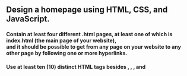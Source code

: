 <h2>Design a homepage using HTML, CSS, and JavaScript.</h2>

<p><h4>Contain at least four different .html pages, at least one of which is index.html (the main page of your website), <br>
and it should be possible to get from any page on your website to any other page by following one or more hyperlinks.</h4></p>

<p><h4>Use at least ten (10) distinct HTML tags besides <html>, <head>, <body>, and <title>. </h4>></p>

<p><h4>Integrate one or more features from Bootstrap into your site.</h4>
Bootstrap is a popular library (that comes with lots of CSS classes and more) via which you can beautify your site. <br>
See Bootstrap’s documentation to get started. In particular, you might find some of Bootstrap’s components of interest.</p>

<p><h4>Have at least one stylesheet file of your own creation, styles.css, which uses at least five (5) different CSS selectors</h4></p>

<p><h4>Integrate one or more features of JavaScript into your site to make your site more interactive.<br></h4></p>

<img height="100%" width="100%" align="center" src="https://cdn.githubraw.com/danevairena/CS50x/main/week8/homepage/1.png"></img>
<img height="100%" width="100%" align="center" src="https://cdn.githubraw.com/danevairena/CS50x/main/week8/homepage/2.png"></img>
<img height="100%" width="100%" align="center" src="https://cdn.githubraw.com/danevairena/CS50x/main/week8/homepage/3.png"></img>
<img height="100%" width="100%" align="center" src="https://cdn.githubraw.com/danevairena/CS50x/main/week8/homepage/4.png"></img>
